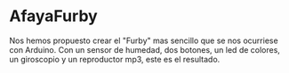 # AfayaFurby
Nos hemos propuesto crear el "Furby" mas sencillo que se nos ocurriese con Arduino. Con un sensor de humedad, dos botones, un led de colores, un giroscopio y un reproductor mp3, este es el resultado.
